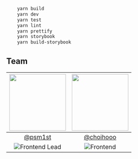 ```bash
    yarn build
    yarn dev
    yarn test
    yarn lint
    yarn prettify
    yarn storybook
    yarn build-storybook
```

## Team

| <img src="https://avatars.githubusercontent.com/u/145013061?v=4" width="150" height="150"/> | <img src="https://avatars.githubusercontent.com/u/67588757?v=4" width="150" height="150"/> |
| :-----------------------------------------------------------------------------------------: | :----------------------------------------------------------------------------------------: |
|                            [@psm1st](https://github.com/psm1st)                             |                          [@choihooo](https://github.com/choihooo)                          |
|    ![Frontend Lead](https://img.shields.io/badge/frontendlead-blue?style=for-the-badge)     |        ![Frontend](https://img.shields.io/badge/frontend-blue?style=for-the-badge)         |
